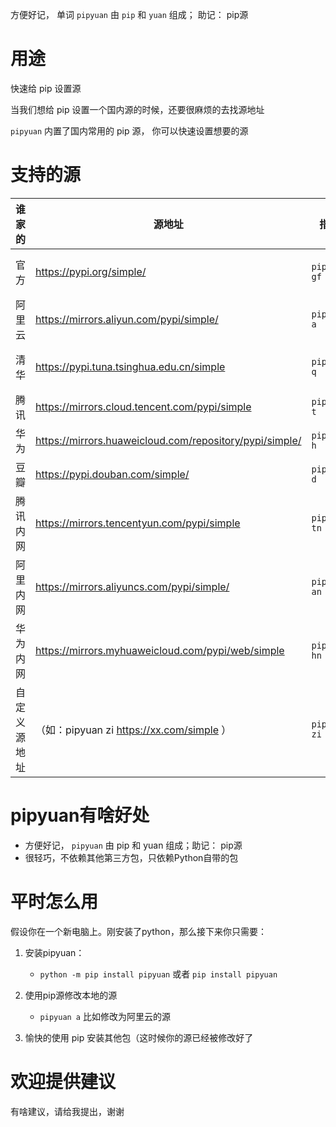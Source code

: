 

方便好记， 单词 `pipyuan` 由 `pip` 和 `yuan` 组成； 助记： pip源


# 用途

快速给 pip 设置源

当我们想给 pip 设置一个国内源的时候，还要很麻烦的去找源地址

`pipyuan` 内置了国内常用的 pip 源， 你可以快速设置想要的源

# 支持的源
 
| 谁家的    | 源地址                                                     | 指令                | 助记            |
|--------|---------------------------------------------------------|-------------------|---------------|
| 官方     | https://pypi.org/simple/                                | `pipyuan gf`     | 官方 拼音(GuanFang) 首字母     |
| 阿里云    | https://mirrors.aliyun.com/pypi/simple/                 | `pipyuan a`      | aliyun的第一个字母a  |
| 清华     | https://pypi.tuna.tsinghua.edu.cn/simple                | `pipyuan q`      | qinghua的第一个字母q |
| 腾讯     | https://mirrors.cloud.tencent.com/pypi/simple           | `pipyuan t`      | tengxun的第一个字母t |
| 华为     | https://mirrors.huaweicloud.com/repository/pypi/simple/ | `pipyuan h`     | huawei第一个字母h    |
| 豆瓣     | https://pypi.douban.com/simple/                         | `pipyuan d`      | douban的第一个字母d  |
| 腾讯内网   | https://mirrors.tencentyun.com/pypi/simple              | `pipyuan tn`     | 腾(t)讯内(n)网 拼音 首字母               |
| 阿里内网   | https://mirrors.aliyuncs.com/pypi/simple/               | `pipyuan an`     |    阿(a)里内(n)网    拼音 首字母        |
| 华为内网   | https://mirrors.myhuaweicloud.com/pypi/web/simple       | `pipyuan hn`    |    华(h)为内(n)网   拼音 首字母        |
| 自定义源地址 | （如：pipyuan zi https://xx.com/simple ）                  | `pipyuan zi url` |  自己 > 自 > zi         |



# pipyuan有啥好处

- 方便好记， `pipyuan` 由 pip 和 yuan 组成；助记： pip源
- 很轻巧，不依赖其他第三方包，只依赖Python自带的包


# 平时怎么用

假设你在一个新电脑上。刚安装了python，那么接下来你只需要：

1. 安装pipyuan：
   - `python -m pip install pipyuan` 或者 `pip install pipyuan `
2. 使用pip源修改本地的源
   - `pipyuan a`  比如修改为阿里云的源
   
3. 愉快的使用 pip 安装其他包（这时候你的源已经被修改好了


# 欢迎提供建议

有啥建议，请给我提出，谢谢


[comment]: <> (# pip config set global.index-url https://pypi.tuna.tsinghua.edu.cn/simple)

[comment]: <> (# pip config get global.index-url)


